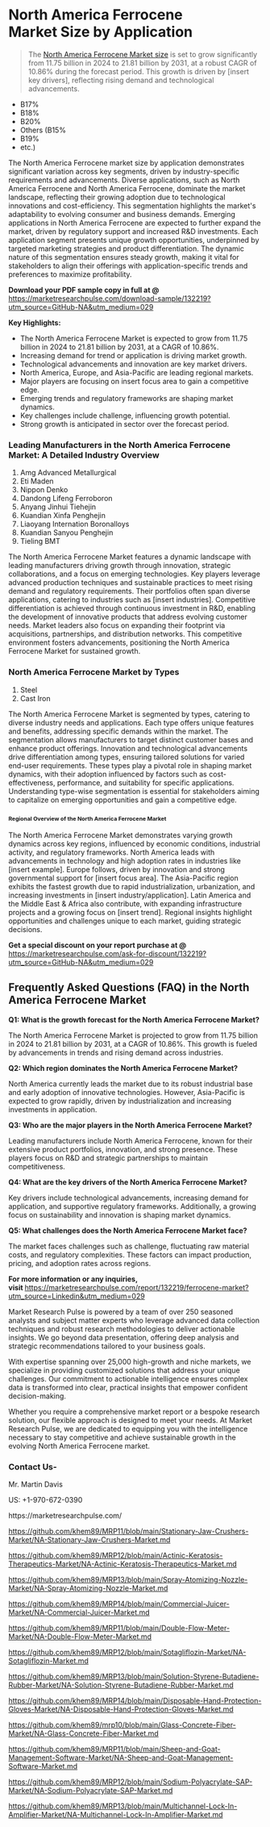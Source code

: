 <h1>North America Ferrocene Market&nbsp;Size by Application</h1><blockquote><p>The <a href="https://marketresearchpulse.com/download-sample/132219?utm_source=GitHub-NA&amp;utm_medium=029">North America Ferrocene Market size</a> is set to grow significantly from 11.75 billion in 2024 to 21.81 billion by 2031, at a robust CAGR of 10.86% during the forecast period. This growth is driven by [insert key drivers], reflecting rising demand and technological advancements.</p></blockquote><ul><li>B17%<li> B18%<li> B20%<li> Others (B15%<li> B19%<li> etc.)</li></ul><p>The North America Ferrocene market size by application demonstrates significant variation across key segments, driven by industry-specific requirements and advancements. Diverse applications, such as North America Ferrocene and North America Ferrocene, dominate the market landscape, reflecting their growing adoption due to technological innovations and cost-efficiency. This segmentation highlights the market's adaptability to evolving consumer and business demands. Emerging applications in North America Ferrocene are expected to further expand the market, driven by regulatory support and increased R&D investments. Each application segment presents unique growth opportunities, underpinned by targeted marketing strategies and product differentiation. The dynamic nature of this segmentation ensures steady growth, making it vital for stakeholders to align their offerings with application-specific trends and preferences to maximize profitability.</p><p><strong>Download your PDF sample copy in full at @ </strong><a href="https://marketresearchpulse.com/download-sample/132219?utm_source=GitHub-NA&amp;utm_medium=029">https://marketresearchpulse.com/download-sample/132219?utm_source=GitHub-NA&amp;utm_medium=029</a></p><p><strong>Key Highlights: </strong></p><ul><li>The North America Ferrocene Market is expected to grow from 11.75 billion in 2024 to 21.81 billion by 2031, at a CAGR of 10.86%.</li><li>Increasing demand for trend or application is driving market growth.</li><li>Technological advancements and innovation are key market drivers.</li><li>North America, Europe, and Asia-Pacific are leading regional markets.</li><li>Major players are focusing on insert focus area to gain a competitive edge.</li><li>Emerging trends and regulatory frameworks are shaping market dynamics.</li><li>Key challenges include challenge, influencing growth potential.</li><li>Strong growth is anticipated in sector over the forecast period.</li></ul><h3>Leading Manufacturers in the North America Ferrocene Market: A Detailed Industry Overview</h3><ol><li>Amg Advanced Metallurgical</li><li>Eti Maden</li><li>Nippon Denko</li><li>Dandong Lifeng Ferroboron</li><li>Anyang Jinhui Tiehejin</li><li>Kuandian Xinfa Penghejin</li><li>Liaoyang Internation Boronalloys</li><li>Kuandian Sanyou Penghejin</li><li>Tieling BMT</li></ol><div class="flex max-w-full flex-col flex-grow"><div class="min-h-8 text-message flex w-full flex-col items-end gap-2 whitespace-normal break-words [.text-message+&amp;]:mt-5" dir="auto" data-message-author-role="assistant" data-message-id="fd8432e4-4910-450d-b182-61b7bfb0a01f" data-message-model-slug="gpt-4o"><div class="flex w-full flex-col gap-1 empty:hidden first:pt-[3px]"><div class="markdown prose w-full break-words dark:prose-invert light"><p>The North America Ferrocene Market features a dynamic landscape with leading manufacturers driving growth through innovation, strategic collaborations, and a focus on emerging technologies. Key players leverage advanced production techniques and sustainable practices to meet rising demand and regulatory requirements. Their portfolios often span diverse applications, catering to industries such as [insert industries]. Competitive differentiation is achieved through continuous investment in R&amp;D, enabling the development of innovative products that address evolving customer needs. Market leaders also focus on expanding their footprint via acquisitions, partnerships, and distribution networks. This competitive environment fosters advancements, positioning the North America Ferrocene Market for sustained growth.</p></div></div></div></div><h3>North America Ferrocene Market by Types</h3><ol><li>Steel<li> Cast Iron</li></ol><div class="flex max-w-full flex-col flex-grow"><div class="min-h-8 text-message flex w-full flex-col items-end gap-2 whitespace-normal break-words [.text-message+&amp;]:mt-5" dir="auto" data-message-author-role="assistant" data-message-id="084470be-0bb7-4664-bddf-5156b4f41249" data-message-model-slug="gpt-4o-mini"><div class="flex w-full flex-col gap-1 empty:hidden first:pt-[3px]"><div class="markdown prose w-full break-words dark:prose-invert light"><p>The North America Ferrocene Market is segmented by types, catering to diverse industry needs and applications. Each type offers unique features and benefits, addressing specific demands within the market. The segmentation allows manufacturers to target distinct customer bases and enhance product offerings. Innovation and technological advancements drive differentiation among types, ensuring tailored solutions for varied end-user requirements. These types play a pivotal role in shaping market dynamics, with their adoption influenced by factors such as cost-effectiveness, performance, and suitability for specific applications. Understanding type-wise segmentation is essential for stakeholders aiming to capitalize on emerging opportunities and gain a competitive edge.</p></div></div></div></div><h3><span style="font-size: 11px;">Regional Overview of the North America Ferrocene Market</span></h3><div class="flex max-w-full flex-col flex-grow"><div class="min-h-8 text-message flex w-full flex-col items-end gap-2 whitespace-normal break-words [.text-message+&amp;]:mt-5" dir="auto" data-message-author-role="assistant" data-message-id="e9038762-ce64-4e30-91c9-9bd413514231" data-message-model-slug="gpt-4o-mini"><div class="flex w-full flex-col gap-1 empty:hidden first:pt-[3px]"><div class="markdown prose w-full break-words dark:prose-invert light"><p>The North America Ferrocene Market demonstrates varying growth dynamics across key regions, influenced by economic conditions, industrial activity, and regulatory frameworks. North America leads with advancements in technology and high adoption rates in industries like [insert example]. Europe follows, driven by innovation and strong governmental support for [insert focus area]. The Asia-Pacific region exhibits the fastest growth due to rapid industrialization, urbanization, and increasing investments in [insert industry/application]. Latin America and the Middle East &amp; Africa also contribute, with expanding infrastructure projects and a growing focus on [insert trend]. Regional insights highlight opportunities and challenges unique to each market, guiding strategic decisions.</p></div></div></div></div><p><strong>Get a special discount on your report purchase at @ </strong><a href="https://marketresearchpulse.com/ask-for-discount/132219?utm_source=GitHub-NA&amp;utm_medium=029">https://marketresearchpulse.com/ask-for-discount/132219?utm_source=GitHub-NA&amp;utm_medium=029</a></p><h2>Frequently Asked Questions (FAQ) in the North America Ferrocene Market</h2><p><strong>Q1: What is the growth forecast for the North America Ferrocene Market?</strong></p><p>The North America Ferrocene Market is projected to grow from 11.75 billion in 2024 to 21.81 billion by 2031, at a CAGR of 10.86%. This growth is fueled by advancements in trends and rising demand across industries.</p><p><strong>Q2: Which region dominates the North America Ferrocene Market?</strong></p><p>North America currently leads the market due to its robust industrial base and early adoption of innovative technologies. However, Asia-Pacific is expected to grow rapidly, driven by industrialization and increasing investments in application.</p><p><strong>Q3: Who are the major players in the North America Ferrocene Market?</strong></p><p>Leading manufacturers include North America Ferrocene, known for their extensive product portfolios, innovation, and strong presence. These players focus on R&amp;D and strategic partnerships to maintain competitiveness.</p><p><strong>Q4: What are the key drivers of the North America Ferrocene Market?</strong></p><p>Key drivers include technological advancements, increasing demand for application, and supportive regulatory frameworks. Additionally, a growing focus on sustainability and innovation is shaping market dynamics.</p><p><strong>Q5: What challenges does the North America Ferrocene Market face?</strong></p><p>The market faces challenges such as challenge, fluctuating raw material costs, and regulatory complexities. These factors can impact production, pricing, and adoption rates across regions.</p><p><strong>For more information or any inquiries, visit&nbsp;</strong><a href="https://marketresearchpulse.com/report/132219/ferrocene-market?utm_source=Linkedin&utm_medium=029">https://marketresearchpulse.com/report/132219/ferrocene-market?utm_source=Linkedin&utm_medium=029</a></p><p>Market Research Pulse is powered by a team of over 250 seasoned analysts and subject matter experts who leverage advanced data collection techniques and robust research methodologies to deliver actionable insights. We go beyond data presentation, offering deep analysis and strategic recommendations tailored to your business goals.</p><p>With expertise spanning over 25,000 high-growth and niche markets, we specialize in providing customized solutions that address your unique challenges. Our commitment to actionable intelligence ensures complex data is transformed into clear, practical insights that empower confident decision-making.</p><p>Whether you require a comprehensive market report or a bespoke research solution, our flexible approach is designed to meet your needs. At Market Research Pulse, we are dedicated to equipping you with the intelligence necessary to stay competitive and achieve sustainable growth in the evolving North America Ferrocene market.</p><h3><strong>Contact Us-</strong></h3><p>Mr. Martin Davis</p><p>US: +1-970-672-0390</p><p>https://marketresearchpulse.com/</p><p><a href="https://github.com/khem89/MRP11/blob/main/Stationary-Jaw-Crushers-Market/NA-Stationary-Jaw-Crushers-Market.md">https://github.com/khem89/MRP11/blob/main/Stationary-Jaw-Crushers-Market/NA-Stationary-Jaw-Crushers-Market.md</a></p><p><a href="https://github.com/khem89/MRP12/blob/main/Actinic-Keratosis-Therapeutics-Market/NA-Actinic-Keratosis-Therapeutics-Market.md">https://github.com/khem89/MRP12/blob/main/Actinic-Keratosis-Therapeutics-Market/NA-Actinic-Keratosis-Therapeutics-Market.md</a></p><p><a href="https://github.com/khem89/MRP13/blob/main/Spray-Atomizing-Nozzle-Market/NA-Spray-Atomizing-Nozzle-Market.md">https://github.com/khem89/MRP13/blob/main/Spray-Atomizing-Nozzle-Market/NA-Spray-Atomizing-Nozzle-Market.md</a></p><p><a href="https://github.com/khem89/MRP14/blob/main/Commercial-Juicer-Market/NA-Commercial-Juicer-Market.md">https://github.com/khem89/MRP14/blob/main/Commercial-Juicer-Market/NA-Commercial-Juicer-Market.md</a></p><p><a href="https://github.com/khem89/MRP11/blob/main/Double-Flow-Meter-Market/NA-Double-Flow-Meter-Market.md">https://github.com/khem89/MRP11/blob/main/Double-Flow-Meter-Market/NA-Double-Flow-Meter-Market.md</a></p><p><a href="https://github.com/khem89/MRP12/blob/main/Sotagliflozin-Market/NA-Sotagliflozin-Market.md">https://github.com/khem89/MRP12/blob/main/Sotagliflozin-Market/NA-Sotagliflozin-Market.md</a></p><p><a href="https://github.com/khem89/MRP13/blob/main/Solution-Styrene-Butadiene-Rubber-Market/NA-Solution-Styrene-Butadiene-Rubber-Market.md">https://github.com/khem89/MRP13/blob/main/Solution-Styrene-Butadiene-Rubber-Market/NA-Solution-Styrene-Butadiene-Rubber-Market.md</a></p><p><a href="https://github.com/khem89/MRP14/blob/main/Disposable-Hand-Protection-Gloves-Market/NA-Disposable-Hand-Protection-Gloves-Market.md">https://github.com/khem89/MRP14/blob/main/Disposable-Hand-Protection-Gloves-Market/NA-Disposable-Hand-Protection-Gloves-Market.md</a></p><p><a href="https://github.com/khem89/mrp10/blob/main/Glass-Concrete-Fiber-Market/NA-Glass-Concrete-Fiber-Market.md">https://github.com/khem89/mrp10/blob/main/Glass-Concrete-Fiber-Market/NA-Glass-Concrete-Fiber-Market.md</a></p><p><a href="https://github.com/khem89/MRP11/blob/main/Sheep-and-Goat-Management-Software-Market/NA-Sheep-and-Goat-Management-Software-Market.md">https://github.com/khem89/MRP11/blob/main/Sheep-and-Goat-Management-Software-Market/NA-Sheep-and-Goat-Management-Software-Market.md</a></p><p><a href="https://github.com/khem89/MRP12/blob/main/Sodium-Polyacrylate-SAP-Market/NA-Sodium-Polyacrylate-SAP-Market.md">https://github.com/khem89/MRP12/blob/main/Sodium-Polyacrylate-SAP-Market/NA-Sodium-Polyacrylate-SAP-Market.md</a></p><p><a href="https://github.com/khem89/MRP13/blob/main/Multichannel-Lock-In-Amplifier-Market/NA-Multichannel-Lock-In-Amplifier-Market.md">https://github.com/khem89/MRP13/blob/main/Multichannel-Lock-In-Amplifier-Market/NA-Multichannel-Lock-In-Amplifier-Market.md</a></p>
